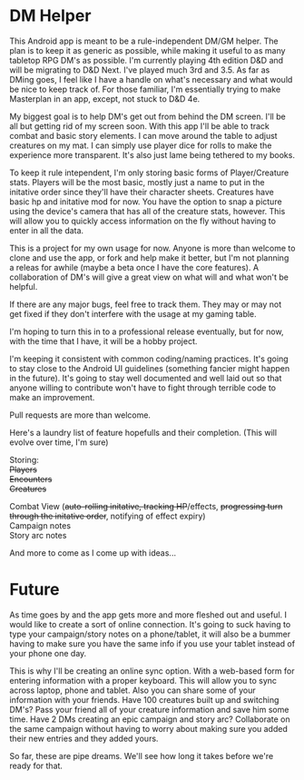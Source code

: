 DM Helper
========

This Android app is meant to be a rule-independent DM/GM helper. The plan is to keep it as generic as possible, while making it useful to as many tabletop RPG DM's as possible. I'm currently playing 4th edition D&D and will be migrating to D&D Next. I've played much 3rd and 3.5. As far as DMing goes, I feel like I have a handle on what's necessary and what would be nice to keep track of. For those familiar, I'm essentially trying to make Masterplan in an app, except, not stuck to D&D 4e.

My biggest goal is to help DM's get out from behind the DM screen. I'll be all but getting rid of my screen soon. With this app I'll be able to track combat and basic story elements. I can move around the table to adjust creatures on my mat. I can simply use player dice for rolls to make the experience more transparent. It's also just lame being tethered to my books.

To keep it rule intependent, I'm only storing basic forms of Player/Creature stats. Players will be the most basic, mostly just a name to put in the initative order since they'll have their character sheets. Creatures have basic hp and initative mod for now. You have the option to snap a picture using the device's camera that has all of the creature stats, however. This will allow you to quickly access information on the fly without having to enter in all the data.

This is a project for my own usage for now. Anyone is more than welcome to clone and use the app, or fork and help make it better, but I'm not planning a releas for awhile (maybe a beta once I have the core features). A collaboration of DM's will give a great view on what will and what won't be helpful.

If there are any major bugs, feel free to track them. They may or may not get fixed if they don't interfere with the usage at my gaming table.

I'm hoping to turn this in to a professional release eventually, but for now, with the time that I have, it will be a hobby project.

I'm keeping it consistent with common coding/naming practices. It's going to stay close to the Android UI guidelines (something fancier might happen in the future). It's going to stay well documented and well laid out so that anyone willing to contribute won't have to fight through terrible code to make an improvement.

Pull requests are more than welcome.

Here's a laundry list of feature hopefulls and their completion. (This will evolve over time, I'm sure)

Storing:<br>
~~Players~~<br>
~~Encounters~~<br>
~~Creatures~~<br>

Combat View (~~auto-rolling initative, tracking HP~~/effects, ~~progressing turn through the initative order~~, notifying of effect expiry)<br>
Campaign notes<br>
Story arc notes

And more to come as I come up with ideas...




Future
========

As time goes by and the app gets more and more fleshed out and useful. I would like to create a sort of online connection. It's going to suck having to type your campaign/story notes on a phone/tablet, it will also be a bummer having to make sure you have the same info if you use your tablet instead of your phone one day.

This is why I'll be creating an online sync option. With a web-based form for entering information with a proper keyboard. This will allow you to sync across laptop, phone and tablet. Also you can share some of your information with your friends. Have 100 creatures built up and switching DM's? Pass your friend all of your creature information and save him some time. Have 2 DMs creating an epic campaign and story arc? Collaborate on the same campaign without having to worry about making sure you added their new entries and they added yours.

So far, these are pipe dreams. We'll see how long it takes before we're ready for that.
